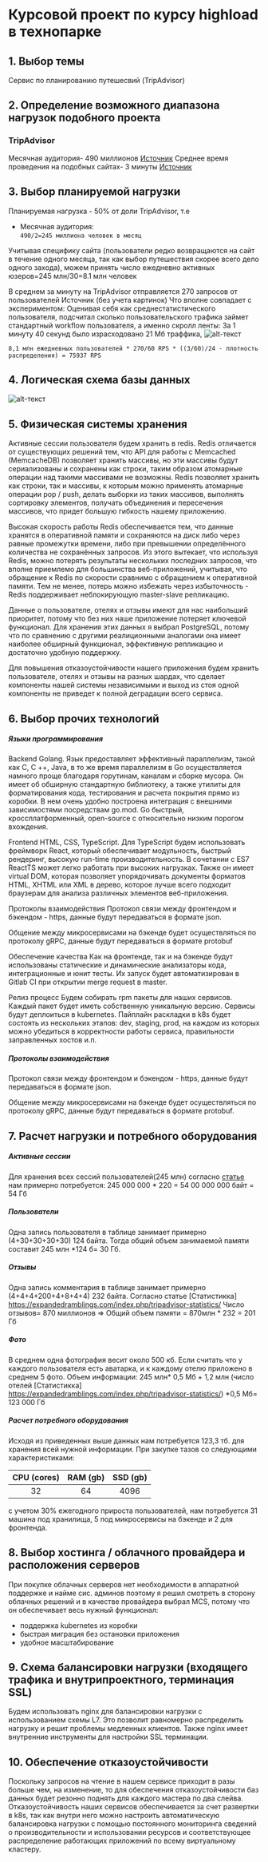 # Курсовой проект по курсу highload в технопарке

## 1. **Выбор темы**
Сервис по планированию путешесвий (TripAdvisor)

## 2. **Определение возможного диапазона нагрузок подобного проекта**
### TripAdvisor
Месячная аудитория- 490 миллионов [Источник](https://review42.com/tripadvisor-statistics/)
Среднее время проведения на подобных сайтах- 3 минуты [Источник](https://www.similarweb.com/website/tripadvisor.com/)

## 3. **Выбор планируемой нагрузки**
Планируемая нагрузка - 50% от доли TripAdvisor, т.е
- Месячная аудитория:  
    ```490/2=245 миллиона человек в месяц```

Учитывая специфику сайта (пользователи редко возвращаются на сайт в течение одного месяца, так как выбор путешествия скорее всего дело одного захода), можем принять число ежедневно активных юзеров=245 млн/30=8.1 млн человек
    
В среднем за минуту на TripAdvisor отправляется 270 запросов от пользователей Источник (без учета картинок)
Что вполне совпадает с экспериментом:
Оценивая себя как среднестатистического пользователя, подсчитал сколько пользовательского трафика займет стандартный workflow пользователя, а именно скролл ленты:
За 1 минуту 40 секунд было израсходовано 21 Мб траффика, 
![alt-текст](https://github.com/EvilBorsch/booking-highload/blob/main/Скриншоты%20(2).png "lenta")  

```8,1 млн ежедневных пользователей * 270/60 RPS * ((3/60)/24 - плотность распределения) = 75937 RPS```

## 4. **Логическая схема базы данных**
![alt-текст](https://github.com/EvilBorsch/booking-highload/blob/main/Снимок%20экрана%202020-10-21%20в%2016.38.54.png "Схема бд")


## 5. **Физическая системы хранения**

Активные сессии пользователя будем хранить в redis. Redis отличается от существующих решений тем, что API для работы с Memcached (MemcacheDB) позволяет хранить массивы, но эти массивы будут сериализованы и сохранены как строки, таким образом атомарные операции над такими массивами не возможны. Redis позволяет хранить как строки, так и массивы, к которым можно применять атомарные операции pop / push, делать выборки из таких массивов, выполнять сортировку элементов, получать объединения и пересечения массивов, что придет большую гибкость нашему приложению.

Высокая скорость работы Redis обеспечивается тем, что данные хранятся в оперативной памяти и сохраняются на диск либо через равные промежутки времени, либо при превышении определённого количества не сохранённых запросов. Из этого вытекает, что используя Redis, можно потерять результаты нескольких последних запросов, что вполне приемлемо для большинства веб-приложений, учитывая, что обращение к Redis по скорости сравнимо с обращением к оперативной памяти. Тем не менее, потерь можно избежать через избыточность - Redis поддерживает неблокирующую master-slave репликацию.

Данные о пользователе, отелях и отзывы имеют для нас наибольший приоритет, потому что без них наше приложение потеряет ключевой функционал. Для хранения этих данных я выбрал PostgreSQL, потому что по сравнению с другими реалиционными аналогами она имеет наиболее обширный функционал, эффективную репликацию и достаточно удобную поддержку.

Для повышения отказоустойчивости нашего приложения будем хранить пользователе, отелях и отзывы на разных шардах, что сделает компоненты нашей системы независимыми и выход из стоя одной компоненты не приведет к полной деградации всего сервиса.

## 6. **Выбор прочих технологий**

##### Языки программирования
Backend
Golang. Язык предоставляет эффективный параллелизм, такой как C, C ++, Java, в то же время параллелизм в Go осуществляется намного проще благодаря горутинам, каналам и сборке мусора. Он имеет об обширную стандартную библиотеку, а также утилиты для форматирования кода, тестирования и расчета покрытия прямо из коробки. В нем очень удобно построена интеграция с внешними зависимостями посредствам go.mod. Go быстрый, кроссплатформенный, open-source с относительно низким порогом вхождения.

Frontend
HTML, CSS, TypeScript. Для  TypeScript будем использовать фреймворк React, который обеспечивает модульность, быстрый рендеринг, высокую run-time производительность. В сочетании с ES7 ReactTS может легко работать при высоких нагрузках. Также он имеет virtual DOM, которая позволяет упорядочивать документы форматов HTML, XHTML или XML в дерево, которое лучше всего подходит браузерам для анализа различных элементов веб-приложения.

Протоколы взаимодействия
Протокол связи между фронтендом и бэкендом - https, данные будут передаваться в формате json.

Общение между микросервисами на бэкенде будет осуществляться по протоколу gRPC, данные будут передаваться в формате protobuf

Обеспечение качества
Как на фронтенде, так и на бэкенде будут использованы статические и динамические анализаторы кода, интеграционные и юнит тесты. Их запуск будет автоматизирован в Gitlab CI при открытии merge request в master.

Релиз процесс
Будем собирать rpm пакеты для наших сервисов. Каждый пакет будет иметь собственную уникальную версию. Сервисы будут деплоиться в kubernetes. Пайплайн раскладки в k8s будет состоять из нескольких этапов: dev, staging, prod, на каждом из которых можно убедиться в корректности работы сервиса, правильности заправленных хостов и.п.
	
##### Протоколы взаимодействия

Протокол связи между фронтендом и бэкендом - https, данные будут передаваться в формате json. 

Общение между микросервисами на бэкенде будет осуществляться по протоколу gRPC, данные будут передаваться в формате protobuf.

## 7. **Расчет нагрузки и потребного оборудования**

##### Активные сессии

Для хранения всех сессий пользователей(245 млн) согласно [статье](https://medium.com/@lucasmagnum/redistip-estimate-the-memory-usage-for-repeated-keys-in-redis-2dc3f163fdab) нам примерно потребуется: 245 000 000 * 220 = 54 00 000 000 байт = 54 Гб

##### Пользователи

Одна запись пользователя в таблице занимает примерно (4+30+30+30+30) 124 байта. Тогда общий объем занимаемой памяти составит 245 млн *124 б= 30 Гб.

##### Отзывы

Одна запись комментария в таблице занимает примерно (4+4+4+200+4+8+4+4) 232 байта. Согласно статье [Статистикка] https://expandedramblings.com/index.php/tripadvisor-statistics/ Число отзывов= 870 миллионов => Общий объем памяти = 870млн * 232 = 201 Гб

##### Фото

В среднем одна фотография весит около 500 кб. 
Если считать что у каждого пользователя есть аватарка, и к каждому отелю приложено в среднем 5 фото. Объем информации: 
245 млн* 0,5 Мб + 1,2 млн (число отелей [Статистикка] https://expandedramblings.com/index.php/tripadvisor-statistics/) *0,5 Мб= 123 000 Гб
##### Расчет потребного оборудования

Исходя из приведенных выше данных нам потребуется 123,3 тб. для хранения всей нужной информации. При закупке тазов со следующими характеристиками:

| CPU  (cores)  |      RAM (gb)    |  SSD (gb) |
|:----------:|:-------------:|:------:|
| 32 |  64 | 4096 |

с учетом 30% ежегодного прироста пользователей, нам потребуется 31 машина под хранилища, 5 под микросервисы на бэкенде и 2 для фронтенда.

## 8. **Выбор хостинга / облачного провайдера и расположения серверов**
При покупке облачных серверов нет необходимости в аппаратной поддержке и найме сис. админов поэтому я решил смотреть в сторону облачных решений и в качестве провайдера выбрал MCS, потому что он обеспечивает весь нужный функционал:

- поддержка kubernetes из коробки
- быстрая миграция без остановки приложения
- удобное масштабирование

## 9. **Схема балансировки нагрузки (входящего трафика и внутрипроектного, терминация SSL)**
Будем использовать nginx для балансировки нагрузки с использованием схемы L7. Это позволит равномерно распределить нагрузку и решит проблемы медленных клиентов. Также nginx имеет внутренние инструменты для настройки SSL терминации.

## 10. **Обеспечение отказоустойчивости**
Поскольку запросов на чтение в нашем сервисе приходит в разы больше чем, на изменение, то для обеспечения отказоустойчивости баз данных будет резонно поднять для каждого мастера по два слейва. Отказоустойчивость наших сервисов обеспечивается за счет развертки в k8s, так как внутри него можно настроить автоматическую балансировка нагрузки с помощью постоянного мониторинга сведений о производительности и использовании ресурсов и соответствующее распределение работающих приложений по всему виртуальному кластеру.
